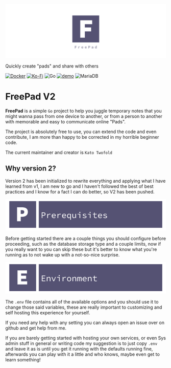 ![Gopher](static/img/twitter_header_photo_2.png)

Quickly create "pads" and share with others

[![Docker](https://img.shields.io/badge/docker-%230db7ed.svg?style=for-the-badge&logo=docker&logoColor=white)](https://hub.docker.com/r/justkato/freepad)
[![Ko-Fi](https://img.shields.io/badge/Ko--fi-F16061?style=for-the-badge&logo=ko-fi&logoColor=white)](https://ko-fi.com/justkato)
![Go](https://img.shields.io/badge/go-%2300ADD8.svg?style=for-the-badge&logo=go&logoColor=white)
[![demo](https://img.shields.io/badge/Demo-Check%20out%20the%20functionality-orange)](https://pad.justkato.me/)
![MariaDB](https://img.shields.io/badge/MariaDB-003545?style=for-the-badge&logo=mariadb&logoColor=white)

# **FreePad V2**

**FreePad** is a simple `Go` project to help you juggle temporary notes that you might wanna pass from one device to another, or from a person to another with memorable and easy to communicate online "Pads".

The project is absolutely free to use, you can extend the code and even contribute, I am more than happy to be corrected in my horrible beginner code.

The current maintainer and creator is `Kato Twofold`

## Why version 2?

Version 2 has been initialized to rewrite everything and applying what I have learned from v1, I am new to go and I haven't followed the best of best practices and I know for a fact I can do better, so V2 has been pushed.

![Gopher](static/img/banner_prerequisites.png)

Before getting started there are a couple things you should configure before proceeding, such as the database storage type and a couple limits, now if you really want to you can skip these but it's better to know what you're running as to not wake up with a not-so-nice surprise.

![Gopher](static/img/banner_environment.png)

The `.env` file contains all of the available options and you should use it to change those said variables, these are really important to customizing and self hosting this experience for yourself.

If you need any help with any setting you can always open an issue over on github and get help from me.

If you are barely getting started with hosting your own services, or even Sys admin stuff in general or writing code my suggestion is to just copy `.env` and leave it as is until you get it running with the defaults running fine, afterwards you can play with it a little and who knows, maybe even get to learn something!